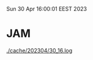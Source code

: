 Sun 30 Apr 16:00:01 EEST 2023
# JAM
<a href='./cache/202304/30_16.log'>./cache/202304/30_16.log</a>
